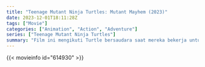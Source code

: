 ```yaml
---
title: "Teenage Mutant Ninja Turtles: Mutant Mayhem (2023)"
date: 2023-12-01T18:11:28Z
tags: ["Movie"]
categories: ["Animation", "Action", "Adventure"]
series: ["Teenage Mutant Ninja Turtles"]
summary: "Film ini mengikuti Turtle bersaudara saat mereka bekerja untuk mendapatkan cinta dari Kota New York sambil menghadapi pasukan mutan."
---
```


<mux-player stream-type="on-demand"
src="https://kp3d-my.sharepoint.com/personal/ryoo_kp3d_onmicrosoft_com/_layouts/15/download.aspx?share=EZfnRmjAmExMhIdBnmEJvsABKsS2EbtRPuZ-xoZlgfNujw" prefer-playback="mse" controls>

</mux-player>


{{< movieinfo id="614930" >}}

<script src="https://cdn.jsdelivr.net/npm/@mux/mux-player"></script>

 <script type="application/ld+json ">
{
"@context": "https://schema.org/",
"@type": "VideoObject",
"name": "Teenage Mutant Ninja Turtles: Mutant Mayhem (2023)",
"contentUrl": "https://stream.mux.com/efSmXBAR8YsFf02C8IU3rHdmJAwN401yjnQf1GbVyPnFY.m3u8",
"thumbnailUrl": "https://www.themoviedb.org/t/p/original/v6bR6E0SckBL7cbBFTtXQpDJw5U.jpg?width=314&fit_mode=preserve&time=25",
"uploadDate": "2023-12-01T18:11:28Z",
}

</script>
